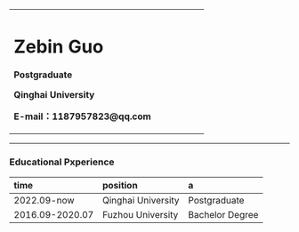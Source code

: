 <div>
<table border="0">
  <tr>
    <td width="75%">
      <h1>Zebin Guo</h1>
      <p><b>Postgraduate</b></p>
      <p><b>Qinghai University</b></p>
      <p><b>E-mail：1187957823@qq.com</b></p>
    </td>
  </tr>
</table>
</div>

---


### Educational Pxperience

|time|position|a|
|:--------------|:-----------------|:--------------|
|2022.09-now    |Qinghai University|Postgraduate   |
|2016.09-2020.07|Fuzhou University |Bachelor Degree|

